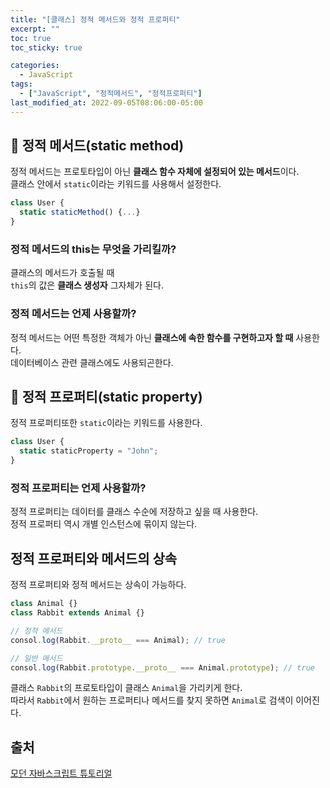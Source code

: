 ```yaml
---
title: "[클래스] 정적 메서드와 정적 프로퍼티"
excerpt: ""
toc: true
toc_sticky: true

categories:
  - JavaScript
tags:
  - ["JavaScript", "정적메서드", "정적프로퍼티"]
last_modified_at: 2022-09-05T08:06:00-05:00
---
```


## 📄 정적 메서드(static method)

정적 메서드는 프로토타입이 아닌 **클래스 함수 자체에 설정되어 있는 메서드**이다.<br>
클래스 안에서 `static`이라는 키워드를 사용해서 설정한다.

```js
class User {
  static staticMethod() {...}
}
```

### 정적 메서드의 this는 무엇을 가리킬까?

클래스의 메서드가 호출될 때<br>
`this`의 값은 **클래스 생성자** 그자체가 된다.<br>

### 정적 메서드는 언제 사용할까?

정적 메서드는 어떤 특정한 객체가 아닌 **클래스에 속한 함수를 구현하고자 할 때** 사용한다.<br>
데이터베이스 관련 클래스에도 사용되곤한다.<br>

## 📄 정적 프로퍼티(static property)

정적 프로퍼티또한 `static`이라는 키워드를 사용한다.

```js
class User {
  static staticProperty = "John";
}
```

### 정적 프로퍼티는 언제 사용할까?

정적 프로퍼티는 데이터를 클래스 수순에 저장하고 싶을 때 사용한다.<br>
정적 프로퍼티 역시 개별 인스턴스에 묶이지 않는다.

## 정적 프로퍼티와 메서드의 상속

정적 프로퍼티와 정적 메서드는 상속이 가능하다.<br>

```js
class Animal {}
class Rabbit extends Animal {}

// 정적 메서드
consol.log(Rabbit.__proto__ === Animal); // true

// 일반 메서드
consol.log(Rabbit.prototype.__proto__ === Animal.prototype); // true
```

클래스 `Rabbit`의 프로토타입이 클래스 `Animal`을 가리키게 한다.<br>
따라서 `Rabbit`에서 원하는 프로퍼티나 메서드를 찾지 못하면 `Animal`로 검색이 이어진다.

## 출처

[모던 자바스크립트 튜토리얼](https://ko.javascript.info/static-properties-methods)
